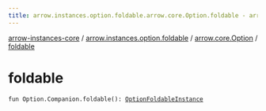 ```yaml
---
title: arrow.instances.option.foldable.arrow.core.Option.foldable - arrow-instances-core
---
```


[arrow-instances-core](../../index.html) / [arrow.instances.option.foldable](../index.html) / [arrow.core.Option](index.html) / [foldable](./foldable.html)

# foldable

`fun Option.Companion.foldable(): `[`OptionFoldableInstance`](../../arrow.instances/-option-foldable-instance/index.html)